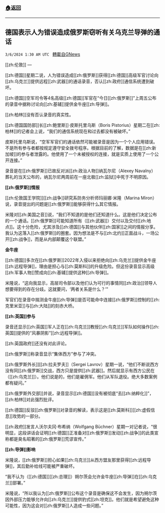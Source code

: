 ###  [:house:返回](README.md)
---


## 德国表示人为错误造成俄罗斯窃听有关乌克兰导弹的通话
`3/6/2024 1:30 AM UTC ` [轉載自GNews](https://gnews.org/articles/2368771)

[[zh:伦敦]] — 

[[zh:德国]]星期二说，人为错误造成[[zh:俄罗斯]]获得[[zh:德国]]高级军官讨论向[[zh:乌克兰]]提供远程[[zh:武器]]的通话录音，否认[[zh:政府]]通信系统遭到破坏。

[[zh:德国]]空军司令等4名高级[[zh:德国]]军官在“今日[[zh:俄罗斯]]”上周五公布的录音中据称讨论向[[zh:基辅]]提供金牛座[[zh:导弹]]。

[[zh:柏林]]没有否认录音的真实性。

[[zh:德国国防部]]长[[zh:鲍里斯]]·皮斯托里乌斯（Boris Pistorius）星期二在[[zh:柏林]]的记者会上说，“我们的通信系统现在和过去都没有被破坏。”

皮斯托里乌斯说，“空军军官们的通话依然可能被录音是因为一个个人应用错误。不是所有参与者都按规定遵守安全拨号程序。根据目前的了解，数据是在[[zh:新加坡]]的参与者泄露的。他使用了一个未被授权的连接，就是实质上使用了一个公开连接。”

录音是在[[zh:俄罗斯]]已故反对派[[zh:政治人物]]纳瓦尔尼（Alexey Navalny）葬礼的当天公布的，纳瓦尔尼两周前在一座北极[[zh:监狱]]中死于不明原因。

**[[zh:俄罗斯]]情报**

[[zh:伦敦国王学院]][[zh:战争]]研究系防务分析师玛丽娜·米隆（Marina Miron）说，录音提出的问题是[[zh:俄罗斯]]能够获得什么其它情报。

米隆对[[zh:美国之音]]说，“我们不知道的是他们还知道什么。这是他们决定公布的一个通话。[[zh:俄罗斯]]可能知道所有（[[zh:武器]]）交付以及交付[[zh:地点]]。这十分危险，尤其涉及[[zh:德国]]与其他伙伴[[zh:国家]]之间的情报分享。我认为这落入[[zh:俄罗斯]]的圈套。因为想法是不与[[zh:北约]]正面战斗，一场公开[[zh:战争]]，而是从内部颠覆这个联盟。”

**金牛座**

[[zh:德国]]多次在[[zh:俄罗斯]]2022年入侵以来拒绝向[[zh:乌克兰]]提供金牛座[[zh:远程导弹]]，理由是担心与[[zh:莫斯科]]的升级危险。但这份录音显示高级[[zh:军事人物]]赞成向[[zh:基辅]]提供这种[[zh:导弹]]。

米隆说，“这向我显示，高层司令部以及他们认为可行的事情同[[zh:政治]]领导人想要得到的存在分歧。这就要问，‘两者关系是什么？’”

军官们在录音中揣测金牛座[[zh:导弹]]是否可能命中连接[[zh:俄罗斯]]控制的[[zh:克里米亚]]与[[zh:大陆]]的刻赤大桥。

**[[zh:英国]]参与**

录音还显示[[zh:英国]]军人正在[[zh:乌克兰]]教授[[zh:乌克兰]]军队如何操作[[zh:英国]]提供的“风暴阴影”[[zh:远程导弹]]。

[[zh:英国政府]]还没有对此评论。

[[zh:俄罗斯]]称录音显示“集体西方”参与了冲突。

[[zh:俄罗斯外长]][[zh:拉夫罗夫]]（Sergei Lavrov）星期一说，“他们不断说西方没有同[[zh:俄罗斯]]交战，西方只是提供[[zh:武器]]。然后就显示有西方公民在（[[zh:乌克兰]]）。他们说是的，他们是雇佣军。他们从军队退役。绝大多数案例都有疑问。”

[[zh:俄罗斯外交部]]并说，录音显示[[zh:德国]]没有被彻底“去[[zh:纳粹化]]”，[[zh:柏林]]对此强烈批评。

[[zh:德国]]反驳[[zh:俄罗斯]]对录音的解读，表示这是[[zh:莫斯科]][[zh:虚假信息]]攻势的一部分。

[[zh:政府]]发言人沃尔夫冈·布希纳（Wolfgang Büchner）星期一对记者说，“很明显，这段讲话会证明[[zh:德国]]正准备对[[zh:俄罗斯]]发动[[zh:战争]]的此类宣称都是臭名昭著的[[zh:俄罗斯]]荒谬宣传。”

**[[zh:导弹]]影响**

米隆说，[[zh:俄罗斯]]担心如果[[zh:乌克兰]]从西方盟友那里获得[[zh:远程导弹]]，其后勤补给线可能被严重破坏。

“我不认为（[[zh:德国]][[zh:总理]]）朔尔茨会允许金牛座[[zh:导弹]]在[[zh:乌克兰]]部署。”

米隆说，“所以我认为[[zh:俄罗斯]]公布这个录音是确保这不会发生，因为朔尔茨因外部压力能够允许向[[zh:乌克兰]]提供豹式[[zh:坦克]]。他们就是希望避免这种可能性，因为这会对[[zh:俄罗斯]]人造成一些问题。”
